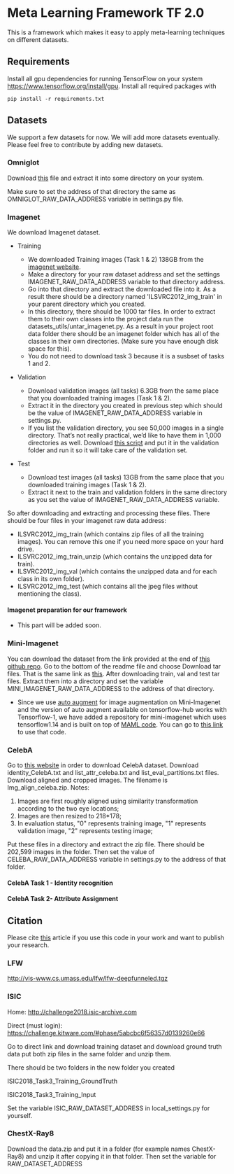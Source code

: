 # Meta Learning Framework TF 2.0

This is a framework which makes it easy to apply meta-learning techniques on different datasets.

## Requirements
Install all gpu dependencies for running TensorFlow on your system <https://www.tensorflow.org/install/gpu>.
Install all required packages with

`pip install -r requirements.txt`

## Datasets

We support a few datasets for now. We will add more datasets eventually. Please feel free to contribute by adding new 
datasets.

### Omniglot
Download [this](https://www.kaggle.com/watesoyan/omniglot/downloads/Omniglot.zip/1) file and extract it into some 
directory on your system.

Make sure to set the address of that directory the same as OMNIGLOT_RAW_DATA_ADDRESS variable in settings.py file.

### Imagenet
We download Imagenet dataset.

* Training
   * We downloaded Training images (Task 1 & 2) 138GB from the [imagenet website](http://www.image-net.org).
   * Make a directory for your raw dataset address and set the settings IMAGENET_RAW_DATA_ADDRESS variable
   to that directory address.
   * Go into that directory and extract the downloaded file into it. As a result there should be a directory 
   named 'ILSVRC2012_img_train' in your parent directory which you created.
   * In this directory, there should be 1000 tar files. In order to extract them to their own classes into the
   project data run the datasets_utils/untar_imagenet.py. As a result in your project root
   data folder there should be an imagenet folder which has all of the classes in their own directories.
   (Make sure you have enough disk space for this).
   * You do not need to download task 3 because it is a susbset of tasks 1 and 2.
* Validation
    * Download validation images (all tasks) 6.3GB from the same place that you downloaded training images (Task 1 & 2).
    * Extract it in the directory you created in previous step which should be the value of IMAGENET_RAW_DATA_ADDRESS
    variable in settings.py.
    * If you list the validation directory, you see 50,000 images in a single directory. That’s not really practical, 
    we’d like to have them in 1,000 directories as well.
    Download [this script](https://github.com/juliensimon/aws/blob/master/mxnet/imagenet/build_validation_tree.sh) and
    put it in the validation folder and run it so it will take care of the validation set.
    
* Test
    * Download test images (all tasks) 13GB from the same place that you downloaded training images (Task 1 & 2).
    * Extract it next to the train and validation folders in the same directory as you set the value of 
    IMAGENET_RAW_DATA_ADDRESS variable.
    
So after downloading and extracting and processing these files. There should be four files in your imagenet raw data
address:
 
* ILSVRC2012_img_train (which contains zip files of all the training images). You can remove this one if you need more 
space on your hard drive.
* ILSVRC2012_img_train_unzip (which contains the unzipped data for train).
* ILSVRC2012_img_val (which contains the unzipped data and for each class in its own folder).
* ILSVRC2012_img_test (which contains all the jpeg files without mentioning the class).
    
          
#### Imagenet preparation for our framework
* This part will be added soon.

### Mini-Imagenet 
You can download the dataset from the link provided at the end of 
[this github repo](https://github.com/yaoyao-liu/mini-imagenet-tools).
Go to the bottom of the readme file and choose Download tar files. 
That is the same link as [this](https://meta-transfer-learning.yaoyao-liu.com/download/).
After downloading train, val and test tar files. Extract them into a directory and set the variable
MINI_IMAGENET_RAW_DATA_ADDRESS to the address of that directory.
* Since we use [auto augment](https://tfhub.dev/google/image_augmentation/nas_cifar/1) for image augmentation on
Mini-Imagenet and the version of auto augment available on tensorflow-hub works with Tensorflow-1, we have added a 
repository for mini-imagenet which uses tensorflow1.14 and is built on top of 
[MAML code](https://github.com/cbfinn/maml). You can go to 
[this link](https://github.com/siavash-khodadadeh/maml) to use that code. 

### CelebA
Go to [this website](http://mmlab.ie.cuhk.edu.hk/projects/CelebA.html) in order to download CelebA dataset.
Download identity_CelebA.txt and list_attr_celeba.txt and list_eval_partitions.txt files. 
Download aligned and cropped images. The filename is Img_align_celeba.zip. 
Notes:
1. Images are first roughly aligned using similarity transformation according to the two eye locations;
2. Images are then resized to 218*178;
3. In evaluation status, "0" represents training image, "1" represents validation image, "2" represents testing image;

Put these files in a directory and extract the zip file. There should be 202,599 images in the folder.
Then set the value of CELEBA_RAW_DATA_ADDRESS variable in settings.py to the address of that folder. 
#### CelebA Task 1 - Identity recognition

#### CelebA Task 2- Attribute Assignment
## Citation

Please cite [this](https://arxiv.org/abs/1811.11819) article if you use this code in your work and want to publish your research.


### LFW
http://vis-www.cs.umass.edu/lfw/lfw-deepfunneled.tgz

### ISIC
Home: http://challenge2018.isic-archive.com

Direct (must login): https://challenge.kitware.com/#phase/5abcbc6f56357d0139260e66

Go to direct link and download training dataset and download ground truth data
put both zip files in the same folder and unzip them.

There should be two folders in the new folder you created

ISIC2018_Task3_Training_GroundTruth

ISIC2018_Task3_Training_Input

Set the variable ISIC_RAW_DATASET_ADDRESS in local_settings.py for yourself.


### ChestX-Ray8

Download the data.zip and put it in a folder (for example names ChestX-Ray8) and unzip 
it after copying it in that folder. Then set the variable for RAW_DATASET_ADDRESS